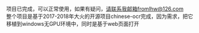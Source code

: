 项目已完成，可以正常使用，如果有疑问，请联系我邮箱fromlhw@126.com  
整个项目是基于2017-2018年大火的开源项目chinese-ocr完成，因为需求，把它移植到windows无GPU环境中，同时是基于web页面打开